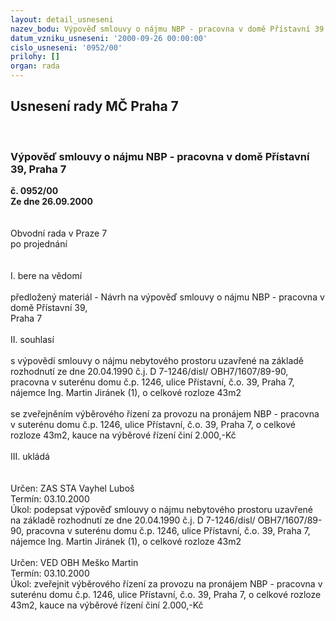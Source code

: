 ```yaml
---
layout: detail_usneseni
nazev_bodu: Výpověď smlouvy o nájmu NBP - pracovna v domě Přístavní 39, Praha 7
datum_vzniku_usneseni: '2000-09-26 00:00:00'
cislo_usneseni: '0952/00'
prilohy: []
organ: rada
---
```

<div id="ucUsn_pList" class="usn">
	<span><h2>Usnesení rady MČ Praha 7 </h2>
<br></span><div class="standBody">
<span><h3>Výpověď smlouvy o nájmu NBP - pracovna v domě Přístavní 39, Praha 7</h3></span><div class="center">
		<strong>č. 0952/00</strong><br>
	</div>
<div class="center">
		<strong>Ze dne 26.09.2000</strong><br><br>
	</div>     <br>Obvodní rada v Praze 7<br>po projednání<br><br><br>I.	bere na vědomí<br><br> předložený materiál - Návrh na výpověď smlouvy o nájmu NBP - pracovna v domě Přístavní 39, <br>Praha 7<br><br>II.	souhlasí <br><br>s výpovědí smlouvy o nájmu nebytového prostoru uzavřené na základě rozhodnutí  ze dne 20.04.1990 č.j. D 7-1246/disl/ OBH7/1607/89-90, pracovna v suterénu domu č.p. 1246, ulice Přístavní, č.o. 39, Praha 7, nájemce Ing. Martin Jiránek (1), o celkové rozloze 43m2<br><br>se zveřejněním výběrového řízení za provozu na pronájem NBP - pracovna v suterénu domu č.p. 1246, ulice Přístavní, č.o. 39, Praha 7, o celkové rozloze 43m2, kauce na výběrové řízení činí 2.000,-Kč<br><br>III.	ukládá<br><br><br> Určen:	     	ZAS STA Vayhel Luboš<br>Termín: 03.10.2000<br>Úkol:	podepsat výpověď smlouvy o nájmu nebytového prostoru uzavřené na základě rozhodnutí  ze dne 20.04.1990 č.j. D 7-1246/disl/ OBH7/1607/89-90, pracovna v suterénu domu č.p. 1246, ulice Přístavní, č.o. 39, Praha 7, nájemce Ing. Martin Jiránek (1), o celkové rozloze 43m2<br><br>  Určen:	     	VED OBH Meško Martin<br>Termín: 03.10.2000<br>Úkol:	zveřejnit výběrového řízení za provozu na pronájem NBP - pracovna v suterénu domu č.p. 1246, ulice Přístavní, č.o. 39, Praha 7, o celkové rozloze 43m2, kauce na výběrové řízení činí 2.000,-Kč<br><br>
</div>
</div>